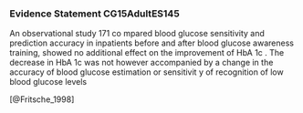 ### Evidence Statement CG15AdultES145
An observational study 171 co mpared blood glucose sensitivity and prediction accuracy in inpatients before and after blood glucose awareness training, showed no additional effect on the improvement of HbA 1c . The decrease in HbA 1c was not however accompanied by a change in the accuracy of blood glucose estimation or sensitivit y of recognition of low blood glucose levels



[@Fritsche_1998]
